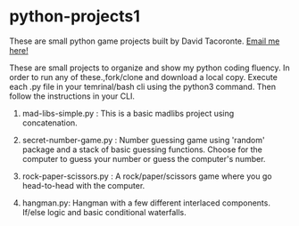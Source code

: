 # python-projects1

These are small python game projects built by David Tacoronte. [Email me here!](mailto:d.tacoronte89@gmail.com)

These are small projects to organize and show my python coding fluency. In order to run any of these.,fork/clone and download a local copy. Execute each .py file in your temrinal/bash cli using the python3 command. Then follow the instructions in your CLI.

1. mad-libs-simple.py : This is a basic madlibs project using concatenation. 

2. secret-number-game.py : Number guessing game using 'random' package and a stack of basic guessing functions. Choose for the computer to guess your number or guess the computer's number.

3. rock-paper-scissors.py : A rock/paper/scissors game where you go head-to-head with the computer.

4. hangman.py: Hangman with a few different interlaced components. If/else logic and basic conditional waterfalls.